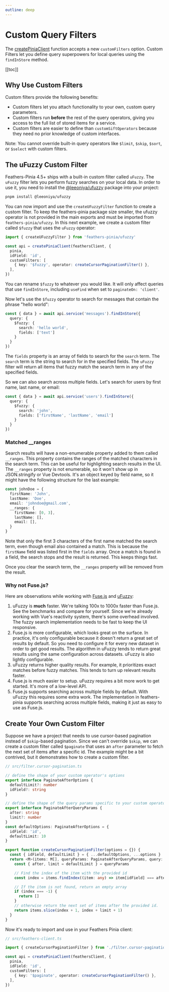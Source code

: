 ```yaml
---
outline: deep
---
```


<script setup>
import Badge from '../components/Badge.vue'
import BlockQuote from '../components/BlockQuote.vue'
</script>

# Custom Query Filters

The [createPiniaClient](./create-pinia-client#createpiniaclient) function accepts a new `customFilters` option. Custom Filters let you define query superpowers for local queries using the `findInStore` method.

[[toc]]

## Why Use Custom Filters

Custom filters provide the following benefits:

- Custom filters let you attach functionality to your own, custom query parameters.
- Custom filters run **before** the rest of the query operators, giving you access to the full list of stored items for a service.
- Custom filters are easier to define than `customSiftOperators` because they need no prior knowledge of custom interfaces.

Note: You cannot override built-in query operators like `$limit`, `$skip`, `$sort`, or `$select` with custom filters.

## The uFuzzy Custom Filter

Feathers-Pinia 4.5+ ships with a built-in custom filter called `uFuzzy`. The `uFuzzy` filter lets you perform fuzzy searches on your local data. In order to use it, you need to install the [@leeoniya/ufuzzy](https://github.com/leeoniya/uFuzzy) package into your project:

```bash
pnpm install @leeoniya/ufuzzy
```

You can now import and use the `createUFuzzyFilter` function to create a custom filter. To keep the feathers-pinia package size smaller, the ufuzzy operator is not provided in the main exports and must be imported from `feathers-pinia/ufuzzy`. In this next example, we create a custom filter called `$fuzzy` that uses the `uFuzzy` operator:

```ts
import { createUFuzzyFilter } from 'feathers-pinia/ufuzzy'

const api = createPiniaClient(feathersClient, {
  pinia,
  idField: 'id',
  customFilters: [
    { key: '$fuzzy', operator: createCursorPaginationFilter() },
  ],
})
```

You can rename `$fuzzy` to whatever you would like. It will only affect queries that use `findInStore`, including `useFind` when set to `paginateOn: 'client'`.

Now let's use the `$fuzzy` operator to search for messages that contain the phrase "hello world":

```ts
const { data } = await api.service('messages').findInStore({
  query: {
    $fuzzy: {
      search: 'hello world',
      fields: ['text']
    }
  }
})
```

The `fields` property is an array of fields to search for the `search` term. The `search` term is the string to search for in the specified fields. The `uFuzzy` filter will return all items that fuzzy match the search term in any of the specified fields.

So we can also search across multiple fields. Let's search for users by first name, last name, or email:

```ts
const { data } = await api.service('users').findInStore({
  query: {
    $fuzzy: {
      search: 'john',
      fields: ['firstName', 'lastName', 'email']
    }
  }
})
```

### Matched __ranges

Search results will have a non-enumerable property added to them called `__ranges`. This property contains the ranges of the matched characters in the search term. This can be useful for highlighting search results in the UI.  The `__ranges` property is not enumerable, so it won't show up in JSON.stringify or Vue Devtools. It's an object keyed by field name, so it might have the following structure for the last example:

```ts
const johnDoe = {
  firstName: 'John',
  lastName: 'Doe',
  email: 'johndoe@gmail.com',
  __ranges: {
    firstName: [0, 3],
    lastName: [],
    email: [],
  }
}
```

Note that only the first 3 characters of the first name matched the search term, even though email also contained a match. This is because the `firstName` field was listed first in the `fields` array. Once a match is found in a field, the search stops and the result is returned. This keeps things fast.

Once you clear the search term, the `__ranges` property will be removed from the result.

### Why not Fuse.js?

Here are observations while working with [Fuse.js](https://www.fusejs.io/) and [uFuzzy](https://github.com/leeoniya/uFuzzy):

1. uFuzzy is **much** faster.  We're talking 100x to 1000x faster than Fuse.js. See the benchmarks and compare for yourself. Since we're already working with Vue's reactivity system, there's some overhead involved. The fuzzy search implementation needs to be fast to keep the UI responsive.
2. Fuse.js is more configurable, which looks great on the surface. In practice, it's only configurable because it doesn't return a great set of results by default.  So you need to configure it for every new dataset in order to get good results. The algorithm in uFuzzy tends to return great results using the same configuration across datasets. uFuzzy is also lightly configurable.
3. uFuzzy returns higher quality results. For example, it prioritizes exact matches before fuzzy matches. This tends to turn up relevant results faster.
4. Fuse.js is much easier to setup. uFuzzy requires a bit more work to get started.  It's more of a low-level API.
5. Fuse.js supports searching across multiple fields by default. With uFuzzy this requires some extra work. The implementation in feathers-pinia supports searching across multiple fields, making it just as easy to use as Fuse.js.

## Create Your Own Custom Filter

Suppose we have a project that needs to use cursor-based pagination instead of `$skip`-based pagination. Since we can't override `$skip`, we can create a custom filter called `$paginate` that uses an `after` parameter to fetch the next set of items after a specific id. The example might be a bit contrived, but it demonstrates how to create a custom filter.

```ts
// src/filter.cursor-pagination.ts

// define the shape of your custom operator's options
export interface PaginateAfterOptions {
  defaultLimit?: number
  idField?: string
}

// define the shape of the query params specific to your custom operator
export interface PaginateAfterQueryParams {
  after: string
  limit?: number
}
const defaultOptions: PaginateAfterOptions = {
  idField: 'id',
  defaultLimit: 10
}

export function createCursorPaginationFilter(options = {}) {
  const { idField, defaultLimit } = { ...defaultOptions, ...options }
  return <M>(items: M[], queryParams: PaginateAfterQueryParams, query: Record<string, any>) => {
    const { after, limit = defaultLimit } = queryParams

    // Find the index of the item with the provided id
    const index = items.findIndex((item: any) => item[idField] === after)

    // If the item is not found, return an empty array
    if (index === -1) {
      return []
    }
    // otherwise return the next set of items after the provided id.
    return items.slice(index + 1, index + limit + 1)
  }
}
```

Now it's ready to import and use in your Feathers Pinia client:

```ts
// src/feathers-client.ts

import { createCursorPaginationFilter } from './filter.cursor-pagination'

const api = createPiniaClient(feathersClient, {
  pinia,
  idField: 'id',
  customFilters: [
    { key: '$paginate', operator: createCursorPaginationFilter() },
  ],
})
```
